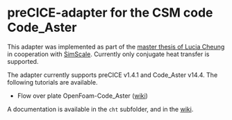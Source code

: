 # preCICE-adapter for the CSM code Code_Aster

This adapter was implemented as part of the [master thesis of Lucia Cheung](https://www5.in.tum.de/pub/Cheung2016_Thesis.pdf) in cooperation with [SimScale](https://www.simscale.com/). Currently only conjugate heat transfer is supported.

The adapter currently supports preCICE v1.4.1 and Code_Aster v14.4. The following tutorials are available.

* Flow over plate OpenFoam-Code_Aster ([wiki](https://github.com/precice/code_aster-adapter/wiki/Flow-over-plate-Code_Aster-Tutorial))

A documentation is available in the `cht` subfolder, and in the [wiki](wiki).
